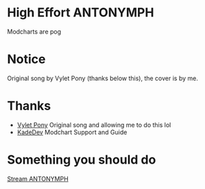 # High Effort ANTONYMPH
Modcharts are pog

# Notice
Original song by Vylet Pony (thanks below this), the cover is by me.

# Thanks
- [Vylet Pony](https://twitter.com/VyletPony) Original song and allowing me to do this lol
- [KadeDev](https://twitter.com/KadeDeveloper) Modchart Support and Guide

# Something you should do
[Stream ANTONYMPH](https://open.spotify.com/album/3TNzAAFDjBFLRWHL8qjfOp)
